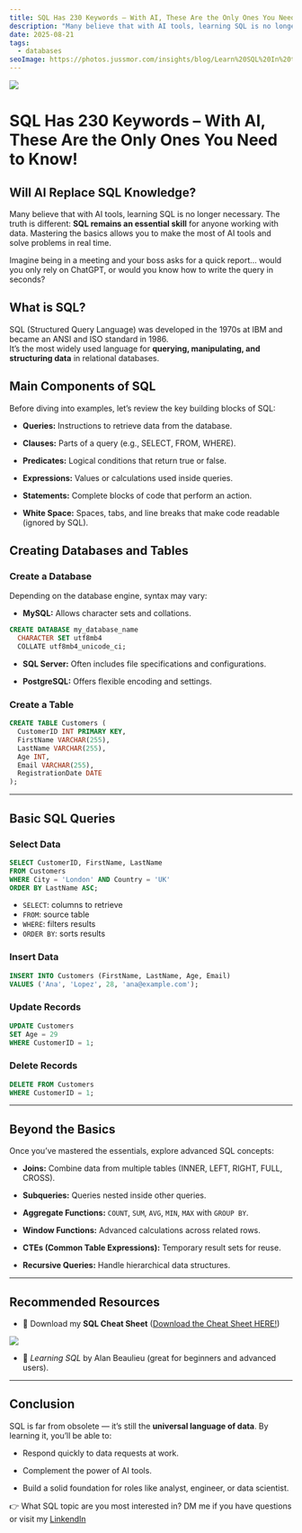 ```yaml
---
title: SQL Has 230 Keywords – With AI, These Are the Only Ones You Need to Know!
description: "Many believe that with AI tools, learning SQL is no longer necessary. The truth is different: SQL remains an essential skill for anyone working with data. Mastering the basics allows you to make the most of AI tools and solve problems in real time."
date: 2025-08-21
tags:
  - databases
seoImage: https://photos.jussmor.com/insights/blog/Learn%20SQL%20In%20the%20AI%20Era/principal.webp
---
```



![](https://photos.jussmor.com/insights/blog/Learn%20SQL%20In%20the%20AI%20Era/principal.webp)



# SQL Has 230 Keywords – With AI, These Are the Only Ones You Need to Know!

##  Will AI Replace SQL Knowledge?

Many believe that with AI tools, learning SQL is no longer necessary. The truth is different: **SQL remains an essential skill** for anyone working with data. Mastering the basics allows you to make the most of AI tools and solve problems in real time.

Imagine being in a meeting and your boss asks for a quick report… would you only rely on ChatGPT, or would you know how to write the query in seconds?

##  What is SQL?

SQL (Structured Query Language) was developed in the 1970s at IBM and became an ANSI and ISO standard in 1986.  
It’s the most widely used language for **querying, manipulating, and structuring data** in relational databases.

## Main Components of SQL

Before diving into examples, let’s review the key building blocks of SQL:

- **Queries:** Instructions to retrieve data from the database.

- **Clauses:** Parts of a query (e.g., SELECT, FROM, WHERE).

- **Predicates:** Logical conditions that return true or false.

- **Expressions:** Values or calculations used inside queries.

- **Statements:** Complete blocks of code that perform an action.

- **White Space:** Spaces, tabs, and line breaks that make code readable (ignored by SQL).


##  Creating Databases and Tables

### Create a Database

Depending on the database engine, syntax may vary:

- **MySQL:** Allows character sets and collations.

```sql
CREATE DATABASE my_database_name 
  CHARACTER SET utf8mb4
  COLLATE utf8mb4_unicode_ci;
```

- **SQL Server:** Often includes file specifications and configurations.

- **PostgreSQL:** Offers flexible encoding and settings.


### Create a Table

```sql
CREATE TABLE Customers (
  CustomerID INT PRIMARY KEY,
  FirstName VARCHAR(255),
  LastName VARCHAR(255),
  Age INT,
  Email VARCHAR(255),
  RegistrationDate DATE
);
```


---

##  Basic SQL Queries

### Select Data

```sql
SELECT CustomerID, FirstName, LastName
FROM Customers
WHERE City = 'London' AND Country = 'UK'
ORDER BY LastName ASC;
```

- `SELECT`: columns to retrieve
- `FROM`: source table
- `WHERE`: filters results
- `ORDER BY`: sorts results

### Insert Data

```sql
INSERT INTO Customers (FirstName, LastName, Age, Email)
VALUES ('Ana', 'Lopez', 28, 'ana@example.com');
```

### Update Records

```sql
UPDATE Customers
SET Age = 29
WHERE CustomerID = 1;
```

### Delete Records

```sql
DELETE FROM Customers
WHERE CustomerID = 1;
```

---

## Beyond the Basics

Once you’ve mastered the essentials, explore advanced SQL concepts:

- **Joins:** Combine data from multiple tables (INNER, LEFT, RIGHT, FULL, CROSS).

- **Subqueries:** Queries nested inside other queries.

- **Aggregate Functions:** `COUNT`, `SUM`, `AVG`, `MIN`, `MAX` with `GROUP BY`.

- **Window Functions:** Advanced calculations across related rows.

- **CTEs (Common Table Expressions):** Temporary result sets for reuse.

- **Recursive Queries:** Handle hierarchical data structures.


---

##  Recommended Resources

- 📄 Download my **SQL Cheat Sheet** ([Download the Cheat Sheet HERE!](https://photos.jussmor.com/insights/blog/Cheat%20sheet/pdf/SQL.pdf))

![](https://photos.jussmor.com/insights/blog/Cheat%20sheet/SQL%201.webp)



- 📖 _Learning SQL_ by Alan Beaulieu (great for beginners and advanced users).


---

## Conclusion

SQL is far from obsolete — it’s still the **universal language of data**. By learning it, you’ll be able to:

- Respond quickly to data requests at work.

- Complement the power of AI tools.

- Build a solid foundation for roles like analyst, engineer, or data scientist.


👉 What SQL topic are you most interested in? DM me if you have questions or visit my [LinkendIn ](https://www.linkedin.com/in/jussmor/)